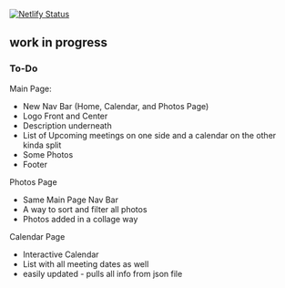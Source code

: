 [![Netlify Status](https://api.netlify.com/api/v1/badges/d922b658-8743-4aba-bc27-34487fdf51c7/deploy-status)](https://app.netlify.com/sites/barracoders/deploys)
## work in progress
### To-Do
 Main Page:
 - New Nav Bar (Home, Calendar, and Photos Page)
 - Logo Front and Center 
 - Description underneath 
 - List of Upcoming meetings on one side and a calendar on the other kinda split
 - Some Photos
 - Footer

 Photos Page
 - Same Main Page Nav Bar
 - A way to sort and filter all photos
 - Photos added in a collage way

 Calendar Page
 - Interactive Calendar 
 - List with all meeting dates as well
 - easily updated - pulls all info from json file